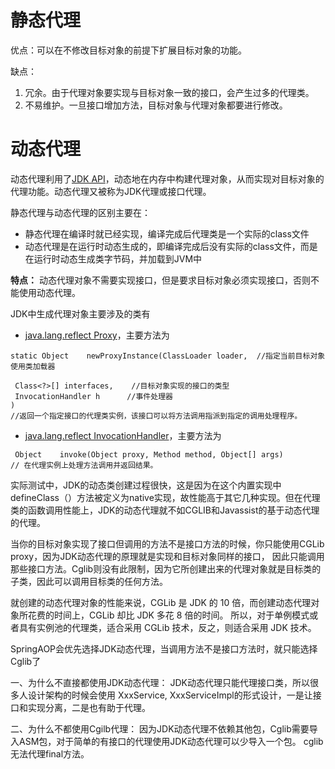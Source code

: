 # 静态代理

优点：可以在不修改目标对象的前提下扩展目标对象的功能。

缺点：

1. 冗余。由于代理对象要实现与目标对象一致的接口，会产生过多的代理类。
2. 不易维护。一旦接口增加方法，目标对象与代理对象都要进行修改。

# 动态代理

动态代理利用了[JDK API](http://tool.oschina.net/uploads/apidocs/jdk-zh/)，动态地在内存中构建代理对象，从而实现对目标对象的代理功能。动态代理又被称为JDK代理或接口代理。

静态代理与动态代理的区别主要在：

- 静态代理在编译时就已经实现，编译完成后代理类是一个实际的class文件
- 动态代理是在运行时动态生成的，即编译完成后没有实际的class文件，而是在运行时动态生成类字节码，并加载到JVM中

**特点：**
动态代理对象不需要实现接口，但是要求目标对象必须实现接口，否则不能使用动态代理。

JDK中生成代理对象主要涉及的类有

- [java.lang.reflect Proxy](http://tool.oschina.net/uploads/apidocs/jdk-zh/java/lang/reflect/Proxy.html)，主要方法为

```
static Object    newProxyInstance(ClassLoader loader,  //指定当前目标对象使用类加载器

 Class<?>[] interfaces,    //目标对象实现的接口的类型
 InvocationHandler h      //事件处理器
) 
//返回一个指定接口的代理类实例，该接口可以将方法调用指派到指定的调用处理程序。
```

- [java.lang.reflect InvocationHandler](http://tool.oschina.net/uploads/apidocs/jdk-zh/java/lang/reflect/InvocationHandler.html)，主要方法为

```
 Object    invoke(Object proxy, Method method, Object[] args) 
// 在代理实例上处理方法调用并返回结果。
```



实际测试中，JDK的动态类创建过程很快，这是因为在这个内置实现中defineClass（）方法被定义为native实现，故性能高于其它几种实现。但在代理类的函数调用性能上，JDK的动态代理就不如CGLIB和Javassist的基于动态代理的代理。



当你的目标对象实现了接口但调用的方法不是接口方法的时候，你只能使用CGLib proxy，因为JDK动态代理的原理就是实现和目标对象同样的接口， 因此只能调用那些接口方法。Cglib则没有此限制，因为它所创建出来的代理对象就是目标类的子类，因此可以调用目标类的任何方法。

就创建的动态代理对象的性能来说，CGLib 是 JDK 的 10 倍，而创建动态代理对象所花费的时间上，CGLib 却比 JDK 多花 8 倍的时间。 所以，对于单例模式或者具有实例池的代理类，适合采用 CGLib 技术，反之，则适合采用 JDK 技术。

SpringAOP会优先选择JDK动态代理，当调用方法不是接口方法时，就只能选择Cglib了

一、为什么不直接都使用JDK动态代理：
JDK动态代理只能代理接口类，所以很多人设计架构的时候会使用
XxxService, XxxServiceImpl的形式设计，一是让接口和实现分离，二是也有助于代理。

 二、为什么不都使用Cgilb代理： 因为JDK动态代理不依赖其他包，Cglib需要导入ASM包，对于简单的有接口的代理使用JDK动态代理可以少导入一个包。 cglib无法代理final方法。 

  

 

 

 